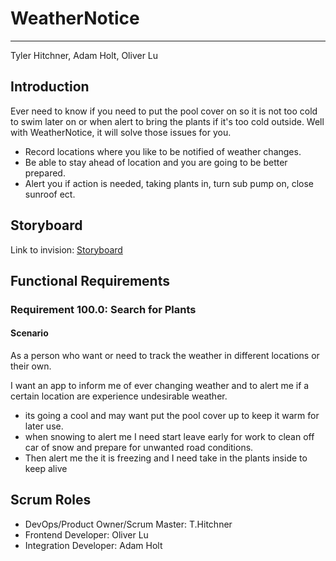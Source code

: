 # WeatherNotice
---
Tyler Hitchner, Adam Holt, Oliver Lu

## Introduction
Ever need to know if you need to put the pool cover on so it is not too cold to swim later on or when alert to bring the plants if it's too cold outside. Well with WeatherNotice, it will solve those issues for you.  

-	Record locations where you like to be notified of weather changes.
-	Be able to stay ahead of location and you are going to be better prepared.
-	Alert you if action is needed, taking plants in, turn sub pump on, close sunroof ect.
 
 ## Storyboard
 
Link to invision: [Storyboard](https://projects.invisionapp.com/prototype/ckkbtob2p00efe701f83r6ter/play)

   
## Functional Requirements

### Requirement 100.0: Search for Plants

#### Scenario
As a person who want or need to track the weather in different locations or their own.

I want an app to inform me of ever changing weather and to alert me if a certain location are experience undesirable weather.

- its going a cool and may want put the pool cover up to keep it warm for later use.
- when snowing to alert me I need start leave early for work to clean off car of snow and prepare for unwanted road conditions.
- Then alert me the it is freezing and I need take in the plants inside to keep alive


## Scrum Roles

- DevOps/Product Owner/Scrum Master: T.Hitchner
- Frontend Developer: Oliver Lu 
- Integration Developer: Adam Holt



